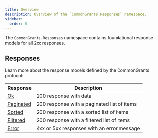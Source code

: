```yaml
---
title: Overview
description: Overview of the `CommonGrants.Responses` namespace.
sidebar:
  order: 0
---
```


The `CommonGrants.Responses` namespace contains foundational response models for all 2xx responses.

## Responses

Learn more about the response models defined by the CommonGrants protocol:

| Response                                   | Description                                 |
| ------------------------------------------ | ------------------------------------------- |
| [Ok](/protocol/responses/success)          | 200 response with data                      |
| [Paginated](/protocol/responses/paginated) | 200 response with a paginated list of items |
| [Sorted](/protocol/responses/sorted)       | 200 response with a sorted list of items    |
| [Filtered](/protocol/responses/filtered)   | 200 response with a filtered list of items  |
| [Error](/protocol/responses/error)         | 4xx or 5xx responses with an error message  |
